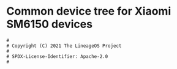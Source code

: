 # Common device tree for Xiaomi SM6150 devices

```
#
# Copyright (C) 2021 The LineageOS Project
#
# SPDX-License-Identifier: Apache-2.0
#
```
